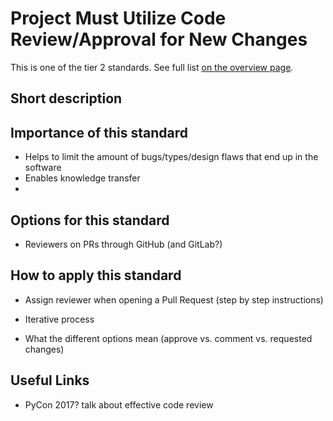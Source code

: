 # Project Must Utilize Code Review/Approval for New Changes

This is one of the tier 2 standards. See full list [on the overview page](README.md).

## Short description


## Importance of this standard

- Helps to limit the amount of bugs/types/design flaws that end up in the software
- Enables knowledge transfer
-

## Options for this standard

- Reviewers on PRs through GitHub (and GitLab?)


## How to apply this standard

- Assign reviewer when opening a Pull Request (step by step instructions)
- Iterative process

- What the different options mean (approve vs. comment vs. requested changes)


## Useful Links

- PyCon 2017? talk about effective code review